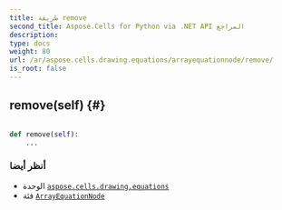 ```yaml
---
title: طريقة remove
second_title: Aspose.Cells for Python via .NET API المراجع
description:
type: docs
weight: 80
url: /ar/aspose.cells.drawing.equations/arrayequationnode/remove/
is_root: false
---
```

##  remove(self) {#}




```python

def remove(self):
    ...
```





###  أنظر أيضا
* الوحدة [`aspose.cells.drawing.equations`](../../)
* فئة [`ArrayEquationNode`](/cells/python-net/ar/aspose.cells.drawing.equations/arrayequationnode)
